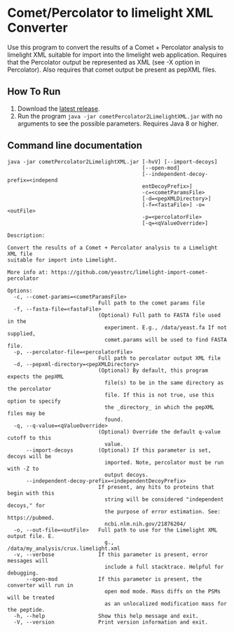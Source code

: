 Comet/Percolator to limelight XML Converter
=======================================

Use this program to convert the results of a Comet + Percolator analysis to
limelight XML suitable for import into the limelight web application. Requires
that the Percolator output be represented as XML (see -X option in Percolator).
Also requires that comet output be present as pepXML files.

How To Run
-------------
1. Download the [latest release](https://github.com/yeastrc/limelight-import-comet-percolator/releases).
2. Run the program ``java -jar cometPercolator2LimelightXML.jar`` with no arguments to see the possible parameters. Requires Java 8 or higher.

Command line documentation
---------------------------

```
java -jar cometPercolator2LimelightXML.jar [-hvV] [--import-decoys]
                                           [--open-mod]
                                           [--independent-decoy-prefix=<independ
                                           entDecoyPrefix>]
                                           -c=<cometParamsFile>
                                           [-d=<pepXMLDirectory>]
                                           [-f=<fastaFile>] -o=<outFile>
                                           -p=<percolatorFile>
                                           [-q=<qValueOverride>]

Description:

Convert the results of a Comet + Percolator analysis to a Limelight XML file
suitable for import into Limelight.

More info at: https://github.com/yeastrc/limelight-import-comet-percolator

Options:
  -c, --comet-params=<cometParamsFile>
                             Full path to the comet params file
  -f, --fasta-file=<fastaFile>
                             (Optional) Full path to FASTA file used in the
                               experiment. E.g., /data/yeast.fa If not supplied,
                               comet.params will be used to find FASTA file.
  -p, --percolator-file=<percolatorFile>
                             Full path to percolator output XML file
  -d, --pepxml-directory=<pepXMLDirectory>
                             (Optional) By default, this program expects the pepXML
                               file(s) to be in the same directory as the percolator
                               file. If this is not true, use this option to specify
                               the _directory_ in which the pepXML files may be
                               found.
  -q, --q-value=<qValueOverride>
                             (Optional) Override the default q-value cutoff to this
                               value.
      --import-decoys        (Optional) If this parameter is set, decoys will be
                               imported. Note, percolator must be run with -Z to
                               output decoys.
      --independent-decoy-prefix=<independentDecoyPrefix>
                             If present, any hits to proteins that begin with this
                               string will be considered "independent decoys," for
                               the purpose of error estimation. See: https://pubmed.
                               ncbi.nlm.nih.gov/21876204/
  -o, --out-file=<outFile>   Full path to use for the Limelight XML output file. E.
                               g., /data/my_analysis/crux.limelight.xml
  -v, --verbose              If this parameter is present, error messages will
                               include a full stacktrace. Helpful for debugging.
      --open-mod             If this parameter is present, the converter will run in
                               open mod mode. Mass diffs on the PSMs will be treated
                               as an unlocalized modification mass for the peptide.
  -h, --help                 Show this help message and exit.
  -V, --version              Print version information and exit.
```
